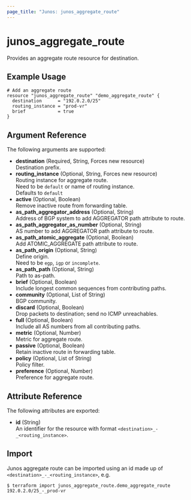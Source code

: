 ```yaml
---
page_title: "Junos: junos_aggregate_route"
---
```


# junos_aggregate_route

Provides an aggregate route resource for destination.

## Example Usage

```hcl
# Add an aggregate route
resource "junos_aggregate_route" "demo_aggregate_route" {
  destination      = "192.0.2.0/25"
  routing_instance = "prod-vr"
  brief            = true
}
```

## Argument Reference

The following arguments are supported:

- **destination** (Required, String, Forces new resource)  
  Destination prefix.
- **routing_instance** (Optional, String, Forces new resource)  
  Routing instance for aggregate route.  
  Need to be `default` or name of routing instance.  
  Defaults to `default`
- **active** (Optional, Boolean)  
  Remove inactive route from forwarding table.
- **as_path_aggregator_address** (Optional, String)  
  Address of BGP system to add AGGREGATOR path attribute to route.
- **as_path_aggregator_as_number** (Optional, String)  
  AS number to add AGGREGATOR path attribute to route.
- **as_path_atomic_aggregate** (Optional, Boolean)  
  Add ATOMIC_AGGREGATE path attribute to route.
- **as_path_origin** (Optional, String)  
  Define origin.  
  Need to be `egp`, `igp` or `incomplete`.
- **as_path_path** (Optional, String)  
  Path to as-path.
- **brief** (Optional, Boolean)  
  Include longest common sequences from contributing paths.
- **community** (Optional, List of String)  
  BGP community.
- **discard** (Optional, Boolean)  
  Drop packets to destination; send no ICMP unreachables.
- **full** (Optional, Boolean)  
  Include all AS numbers from all contributing paths.
- **metric** (Optional, Number)  
  Metric for aggregate route.
- **passive** (Optional, Boolean)  
  Retain inactive route in forwarding table.
- **policy** (Optional, List of String)  
  Policy filter.
- **preference** (Optional, Number)  
  Preference for aggregate route.

## Attribute Reference

The following attributes are exported:

- **id** (String)  
  An identifier for the resource with format `<destination>_-_<routing_instance>`.

## Import

Junos aggregate route can be imported using an id made up of `<destination>_-_<routing_instance>`, e.g.

```shell
$ terraform import junos_aggregate_route.demo_aggregate_route 192.0.2.0/25_-_prod-vr
```
